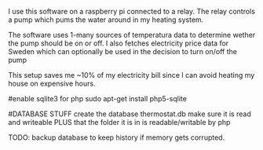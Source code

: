 I use this software on a raspberry pi connected to a relay. The relay controls a pump which pums the water around in my heating system. 

The software uses 1-many sources of temperatura data to determine wether the pump should be on or off. I also fetches electricity price data for Sweden which can optionally be used in the decision to turn on/off the pump

This setup saves me ~10% of my electricity bill since I can avoid heating my house on expensive hours.


#enable sqlite3 for php
sudo apt-get install php5-sqlite

#DATABASE STUFF
create the database thermostat.db
make sure it is read and writeable PLUS that the folder it is in is readable/writable by php

TODO: backup database to keep history if memory gets corrupted.
